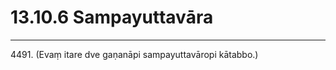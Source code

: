 

# 13.10.6 Sampayuttavāra




---

4491\. (Evaṃ itare dve gaṇanāpi sampayuttavāropi kātabbo.)





